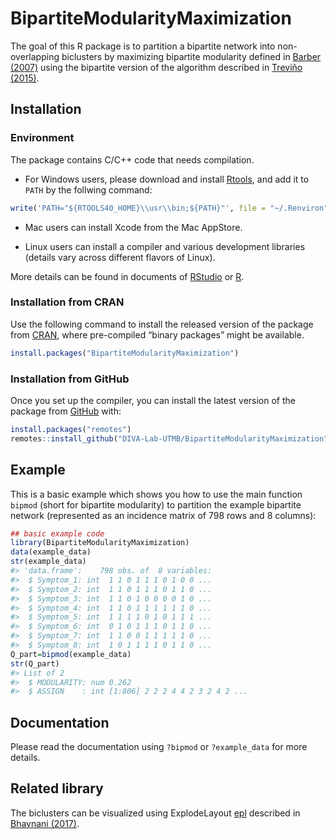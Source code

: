 
<!-- README.md is generated from README.Rmd. Please edit that file -->

# BipartiteModularityMaximization

The goal of this R package is to partition a bipartite network into
non-overlapping biclusters by maximizing bipartite modularity defined in
[Barber (2007)](https://doi.org/10.1103/PhysRevE.76.066102) using the
bipartite version of the algorithm described in [Treviño
(2015)](https://doi.org/10.1088/1742-5468/2015/02/P02003).

## Installation

### Environment

The package contains C/C++ code that needs compilation.

-   For Windows users, please download and install
    [Rtools](https://cran.r-project.org/bin/windows/Rtools/rtools40.html),
    and add it to `PATH` by the follwing command:

``` r
write('PATH="${RTOOLS40_HOME}\\usr\\bin;${PATH}"', file = "~/.Renviron", append = TRUE)
```

-   Mac users can install Xcode from the Mac AppStore.

-   Linux users can install a compiler and various development libraries
    (details vary across different flavors of Linux).

More details can be found in documents of
[RStudio](https://support.rstudio.com/hc/en-us/articles/200486498-Package-Development-Prerequisites)
or [R](https://cran.r-project.org/doc/manuals/r-devel/R-admin.pdf).

### Installation from CRAN

Use the following command to install the released version of the package
from
[CRAN](https://cran.r-project.org/package=BipartiteModularityMaximization),
where pre-compiled “binary packages” might be available.

``` r
install.packages("BipartiteModularityMaximization")
```

### Installation from GitHub

Once you set up the compiler, you can install the latest version of the
package from
[GitHub](https://github.com/DIVA-Lab-UTMB/BipartiteModularityMaximization)
with:

``` r
install.packages("remotes")
remotes::install_github("DIVA-Lab-UTMB/BipartiteModularityMaximization")
```

## Example

This is a basic example which shows you how to use the main function
`bipmod` (short for bipartite modularity) to partition the example
bipartite network (represented as an incidence matrix of 798 rows and 8
columns):

``` r
## basic example code
library(BipartiteModularityMaximization)
data(example_data)
str(example_data)
#> 'data.frame':    798 obs. of  8 variables:
#>  $ Symptom_1: int  1 1 0 1 1 1 0 1 0 0 ...
#>  $ Symptom_2: int  1 1 0 1 1 1 0 1 1 0 ...
#>  $ Symptom_3: int  1 1 0 1 0 0 0 0 1 0 ...
#>  $ Symptom_4: int  1 1 0 1 1 1 1 1 1 0 ...
#>  $ Symptom_5: int  1 1 1 1 0 1 0 1 1 1 ...
#>  $ Symptom_6: int  0 1 0 1 1 1 0 1 1 0 ...
#>  $ Symptom_7: int  1 1 0 0 1 1 1 1 1 0 ...
#>  $ Symptom_8: int  1 0 1 1 1 1 0 1 1 0 ...
Q_part=bipmod(example_data)
str(Q_part)
#> List of 2
#>  $ MODULARITY: num 0.262
#>  $ ASSIGN    : int [1:806] 2 2 2 4 4 2 3 2 4 2 ...
```

## Documentation

Please read the documentation using `?bipmod` or `?example_data` for
more details.

## Related library

The biclusters can be visualized using ExplodeLayout
[epl](https://github.com/UTMB-DIVA-Lab/epl) described in [Bhavnani
(2017)](https://www.ncbi.nlm.nih.gov/pmc/articles/PMC5543384/pdf/2613038.pdf).
